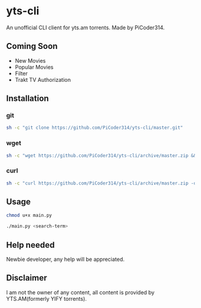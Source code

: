 # yts-cli
An unofficial CLI client for yts.am torrents.
Made by PiCoder314.

## Coming Soon
+ New Movies
+ Popular Movies
+ Filter
+ Trakt TV Authorization

## Installation
### git

```sh
sh -c "git clone https://github.com/PiCoder314/yts-cli/master.git"
```

### wget

```sh
sh -c "wget https://github.com/PiCoder314/yts-cli/archive/master.zip && unzip master.zip"
```

### curl

```sh
sh -c "curl https://github.com/PiCoder314/yts-cli/archive/master.zip -o master.zip && unzip master.zip"
```
## Usage

```sh
chmod u+x main.py

./main.py <search-term>
```


## Help needed
Newbie developer, any help will be appreciated.

## Disclaimer
I am not the owner of any content, all content is provided by YTS.AM(formerly YIFY torrents).
